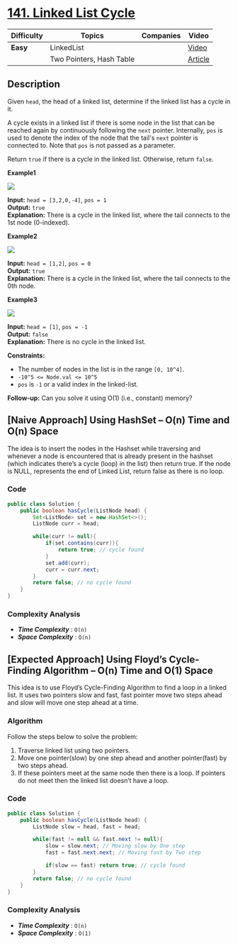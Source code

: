 # [141. Linked List Cycle](https://leetcode.com/problems/linked-list-cycle/description/)

| Difficulty | Topics                   | Companies | Video                                            |
| ---------- | ------------------------ | --------- | ------------------------------------------------ |
| **Easy**   | LinkedList               |           | [Video](https://youtu.be/wiOo4DC5GGA?si=aWTyWaD7M5tNTq8U) |
|            | Two Pointers, Hash Table |           | [Article](https://www.geeksforgeeks.org/detect-loop-in-a-linked-list/)|

## Description

Given `head`, the head of a linked list, determine if the linked list has a cycle in it.

A cycle exists in a linked list if there is some node in the list that can be reached again by continuously following the `next` pointer. Internally, `pos` is used to denote the index of the node that the tail's `next` pointer is connected to. Note that `pos` is not passed as a parameter.

Return `true` if there is a cycle in the linked list. Otherwise, return `false`.

**Example1**
    
![](https://assets.leetcode.com/uploads/2018/12/07/circularlinkedlist.png)

**Input:** `head = [3,2,0,-4]`, `pos = 1`  
**Output:** `true`  
**Explanation:** There is a cycle in the linked list, where the tail connects to the 1st node (0-indexed).

**Example2**
   
![](https://assets.leetcode.com/uploads/2018/12/07/circularlinkedlist_test2.png)

**Input:** `head = [1,2]`, `pos = 0`  
**Output:** `true`  
**Explanation:** There is a cycle in the linked list, where the tail connects to the 0th node.

**Example3**

![](https://assets.leetcode.com/uploads/2018/12/07/circularlinkedlist_test3.png)

**Input:** `head = [1]`, `pos = -1`  
**Output:** `false`  
**Explanation:** There is no cycle in the linked list.

**Constraints:**

- The number of nodes in the list is in the range `[0, 10^4]`.
- `-10^5 <= Node.val <= 10^5`
- `pos` is `-1` or a valid index in the linked-list.

**Follow-up:** Can you solve it using O(1) (i.e., constant) memory?


## [Naive Approach] Using HashSet – O(n) Time and O(n) Space

The idea is to insert the nodes in the Hashset while traversing and whenever a node is encountered that is already present in the hashset (which indicates there’s a cycle (loop) in the list) then return true. If the node is NULL, represents the end of Linked List, return false as there is no loop.

### Code
```java
public class Solution {
    public boolean hasCycle(ListNode head) {
        Set<ListNode> set = new HashSet<>();
        ListNode curr = head;

        while(curr != null){
            if(set.contains(curr)){
                return true; // cycle found
            }
            set.add(curr);
            curr = curr.next;
        }
        return false; // no cycle found
    }
}
```
### Complexity Analysis
- ***Time Complexity*** : `O(n)`
- ***Space Complexity*** : `O(n)`


## [Expected Approach] Using Floyd’s Cycle-Finding Algorithm – O(n) Time and O(1) Space
This idea is to use Floyd’s Cycle-Finding Algorithm to find a loop in a linked list. It uses two pointers slow and fast, fast pointer move two steps ahead and slow will move one step ahead at a time.

### Algorithm

Follow the steps below to solve the problem:

1. Traverse linked list using two pointers.
2. Move one pointer(slow) by one step ahead and another pointer(fast) by two steps ahead.
3. If these pointers meet at the same node then there is a loop. If pointers do not meet then the linked list doesn’t have a loop.

### Code
```java
public class Solution {
    public boolean hasCycle(ListNode head) {
        ListNode slow = head, fast = head; 

        while(fast != null && fast.next != null){
            slow = slow.next; // Moving slow by One step
            fast = fast.next.next; // Moving fast by Two step

            if(slow == fast) return true; // cycle found
        }
        return false; // no cycle found
    }
}
```
### Complexity Analysis

- ***Time Complexity*** : `O(n)`
- ***Space Complexity*** : `O(1)`
